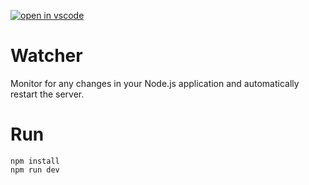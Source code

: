 [![open in vscode](https://img.shields.io/badge/open%20in-vscode-1f425f.svg)](https://vscode.dev/github/aelassas/watcher)

# Watcher
Monitor for any changes in your Node.js application and automatically restart the server.

# Run
```
npm install
npm run dev
```
